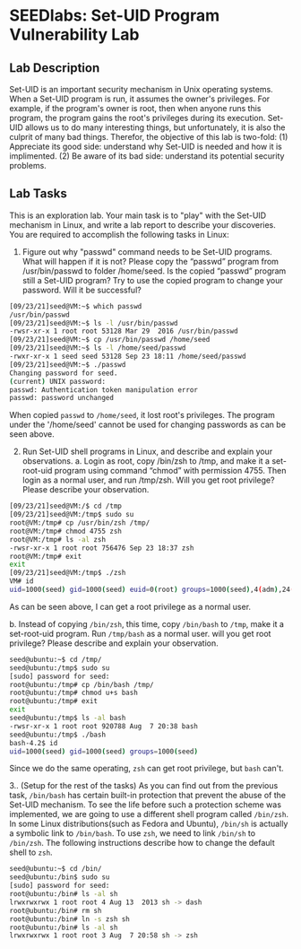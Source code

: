 # SEEDlabs: Set-UID Program Vulnerability Lab

## Lab Description

Set-UID is an important security mechanism in Unix operating systems. When a Set-UID program is run, it assumes the owner's privileges. For example, if the program's owner is root, then when anyone runs this program, the program gains the root's privileges during its execution. Set-UID allows us to do many interesting things, but unfortunately, it is also the culprit of many bad things. Therefor, the objective of this lab is two-fold: (1) Appreciate its good side: understand why Set-UID is needed and how it is implimented. (2) Be aware of its bad side: understand its potential security problems.

## Lab Tasks

This is an exploration lab. Your main task is to "play" with the Set-UID mechanism in Linux, and write a lab report to describe your discoveries. You are required to accomplish the following tasks in Linux:

1. Figure out why "passwd" command needs to be Set-UID programs. What will happen if it is not? Please  copy  the  “passwd”  program  from  /usr/bin/passwd  to  folder  /home/seed.  Is  the copied  “passwd”  program  still  a  Set-UID  program?  Try  to  use  the  copied  program  to change your password. Will it be successful?

```sh
[09/23/21]seed@VM:~$ which passwd
/usr/bin/passwd
[09/23/21]seed@VM:~$ ls -l /usr/bin/passwd
-rwsr-xr-x 1 root root 53128 Mar 29  2016 /usr/bin/passwd
[09/23/21]seed@VM:~$ cp /usr/bin/passwd /home/seed
[09/23/21]seed@VM:~$ ls -l /home/seed/passwd 
-rwxr-xr-x 1 seed seed 53128 Sep 23 18:11 /home/seed/passwd
[09/23/21]seed@VM:~$ ./passwd 
Changing password for seed.
(current) UNIX password: 
passwd: Authentication token manipulation error
passwd: password unchanged
```
When copied `passwd` to `/home/seed`, it lost root's privileges. The program under the '/home/seed' cannot be used for changing passwords as can be seen above.

2. Run Set-UID shell programs in Linux, and describe and explain your observations.
a. Login  as  root,  copy  /bin/zsh  to  /tmp,  and  make  it  a  set-root-uid  program  using command  “chmod”  with  permission  4755.  Then  login  as  a  normal  user,  and  run /tmp/zsh. Will you get root privilege? Please describe your observation.

```sh
[09/23/21]seed@VM:/$ cd /tmp
[09/23/21]seed@VM:/tmp$ sudo su
root@VM:/tmp# cp /usr/bin/zsh /tmp/
root@VM:/tmp# chmod 4755 zsh
root@VM:/tmp# ls -al zsh
-rwsr-xr-x 1 root root 756476 Sep 23 18:37 zsh
root@VM:/tmp# exit
exit
[09/23/21]seed@VM:/tmp$ ./zsh 
VM# id
uid=1000(seed) gid=1000(seed) euid=0(root) groups=1000(seed),4(adm),24(cdrom),27(sudo),30(dip),46(plugdev),113(lpadmin),128(sambashare)
```

As can be seen above, I can get a root privilege as a normal user.

b. Instead of copying `/bin/zsh`, this time, copy `/bin/bash` to `/tmp`, make it a set-root-uid program. Run `/tmp/bash` as a normal user. will you get root privilege? Please describe and explain your observation.

```sh
seed@ubuntu:~$ cd /tmp/
seed@ubuntu:/tmp$ sudo su
[sudo] password for seed: 
root@ubuntu:/tmp# cp /bin/bash /tmp/
root@ubuntu:/tmp# chmod u+s bash
root@ubuntu:/tmp# exit
exit
seed@ubuntu:/tmp$ ls -al bash
-rwsr-xr-x 1 root root 920788 Aug  7 20:38 bash
seed@ubuntu:/tmp$ ./bash
bash-4.2$ id
uid=1000(seed) gid=1000(seed) groups=1000(seed)
```

Since we do the same operating, `zsh` can get root privilege, but `bash` can't.

3.. (Setup for the rest of the tasks) As you can find out from the previous task, `/bin/bash` has certain built-in protection that prevent the abuse of the Set-UID mechanism. To see the life before such a protection scheme was implemented, we are going to use a different shell program called `/bin/zsh`. In some Linux distributions(such as Fedora and Ubuntu), `/bin/sh` is actually a symbolic link to `/bin/bash`. To use `zsh`, we need to link `/bin/sh` to `/bin/zsh`. The following instructions describe how to change the default shell to `zsh`.

```sh
seed@ubuntu:~$ cd /bin/
seed@ubuntu:/bin$ sudo su
[sudo] password for seed: 
root@ubuntu:/bin# ls -al sh
lrwxrwxrwx 1 root root 4 Aug 13  2013 sh -> dash
root@ubuntu:/bin# rm sh
root@ubuntu:/bin# ln -s zsh sh
root@ubuntu:/bin# ls -al sh
lrwxrwxrwx 1 root root 3 Aug  7 20:58 sh -> zsh
```
